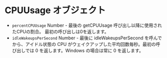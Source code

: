 # CPUUsage オブジェクト

* `percentCPUUsage` Number - 最後の getCPUUsage 呼び出し以降に使用されたCPUの割合。 最初の呼び出しは0を返します。
* `idleWakeupsPerSecond` Number - 最後に idleWakeupsPerSecond を呼んでから、アイドル状態の CPU がウェイクアップした平均回数毎秒。最初の呼び出しでは 0 を返します。Windows の場合は常に 0 を返します。